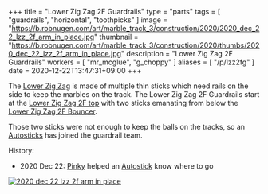 +++
title = "Lower Zig Zag 2F Guardrails"
type = "parts"
tags = [ "guardrails", "horizontal", "toothpicks" ]
image = "https://b.robnugen.com/art/marble_track_3/construction/2020/2020_dec_22_lzz_2f_arm_in_place.jpg"
thumbnail = "https://b.robnugen.com/art/marble_track_3/construction/2020/thumbs/2020_dec_22_lzz_2f_arm_in_place.jpg"
description = "Lower Zig Zag 2F Guardrails"
workers = [
    "mr_mcglue",
    "g_choppy"
]
aliases = [
    "/p/lzz2fg"
]
date = 2020-12-22T13:47:31+09:00
+++

The [Lower Zig Zag](/parts/lower_zig_zag/) is made of multiple thin sticks which need rails on the side to keep the marbles on the track.  The Lower Zig Zag 2F Guardrails start at the [Lower Zig Zag 2F top](/parts/lower-zig-zag-2-ban-top/) with two sticks emanating from below the [Lower Zig Zag 2F Bouncer](/parts/lower-zig-zag-2f-bouncer/).

Those two sticks were not enough to keep the balls on the tracks, so an [Autosticks](/workers/autosticks/) has joined the guardrail team.

History:

* 2020 Dec 22: [Pinky](/workers/pinky/) helped an [Autostick](/workers/autosticks/) know where to go

[![2020 dec 22 lzz 2f arm in place](//b.robnugen.com/art/marble_track_3/construction/2020/thumbs/2020_dec_22_lzz_2f_arm_in_place.jpg)](//b.robnugen.com/art/marble_track_3/construction/2020/2020_dec_22_lzz_2f_arm_in_place.jpg)
